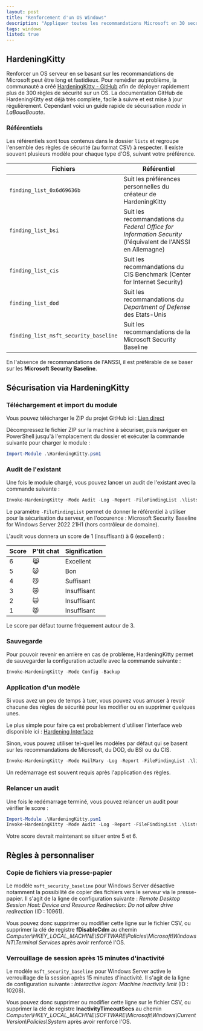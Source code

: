 ```yaml
---
layout: post
title: "Renforcement d'un OS Windows"
description: "Appliquer toutes les recommandations Microsoft en 30 secondes"
tags: windows
listed: true
---
```


## HardeningKitty

Renforcer un OS serveur en se basant sur les recommandations de Microsoft peut être long et fastidieux. Pour remédier au problème, la communauté a créé [HardeningKitty - GitHub](https://github.com/0x6d69636b/windows_hardening/tree/master) afin de déployer rapidement plus de 300 règles de sécurité sur un OS. La documentation GitHub de HardeningKitty est déjà très complète, facile à suivre et est mise à jour régulièrement. Cependant voici un guide rapide de sécurisation *made in LaBouaBouate*.

### Référentiels

Les référentiels sont tous contenus dans le dossier `lists` et regroupe l'ensemble des règles de sécurité (au format CSV) à respecter. Il existe souvent plusieurs modèle pour chaque type d'OS, suivant votre préférence.

Fichiers | Référentiel
-------- | -----------
`finding_list_0x6d69636b` | Suit les préférences personnelles du créateur de HardeningKitty
`finding_list_bsi` | Suit les recommandations du *Federal Office for Information Security* (l'équivalent de l'ANSSI en Allemagne)
`finding_list_cis` | Suit les recommandations du CIS Benchmark (Center for Internet Security)
`finding_list_dod` | Suit les recommandations du *Department of Defense* des Etats-Unis
`finding_list_msft_security_baseline` | Suit les recommandations de la Microsoft Security Baseline

En l'absence de recommandations de l'ANSSI, il est préférable de se baser sur les **Microsoft Security Baseline**.

## Sécurisation via HardeningKitty

### Téléchargement et import du module

Vous pouvez télécharger le ZIP du projet GitHub ici : [Lien direct](https://github.com/0x6d69636b/windows_hardening/archive/refs/heads/master.zip)

Décompressez le fichier ZIP sur la machine à sécuriser, puis naviguer en PowerShell jusqu'à l'emplacement du dossier et exécuter la commande suivante pour charger le module :

```powershell
Import-Module .\HardeningKitty.psm1
```

### Audit de l'existant

Une fois le module chargé, vous pouvez lancer un audit de l'existant avec la commande suivante :

```powershell
Invoke-HardeningKitty -Mode Audit -Log -Report -FileFindingList .\lists\finding_list_msft_security_baseline_windows_server_2022_21h2_member_machine.csv
```

Le paramètre `-FileFindingList` permet de donner le référentiel à utiliser pour la sécurisation du serveur, en l'occurence : Microsoft Security Baseline for Windows Server 2022 21H1 (hors contrôleur de domaine).

L'audit vous donnera un score de 1 (insuffisant) à 6 (excellent) :

Score | P'tit chat | Signification
----- | ---------- | -------------
6 | 😹 | Excellent
5 | 😺 | Bon
4 | 😼 | Suffisant
3 | 😿 | Insuffisant
2 | 🙀 | Insuffisant
1 | 😾 | Insuffisant

Le score par défaut tourne fréquement autour de 3.

### Sauvegarde

Pour pouvoir revenir en arrière en cas de problème, HardeningKitty permet de sauvegarder la configuration actuelle avec la commande suivante :

```powershell
Invoke-HardeningKitty -Mode Config -Backup
```

### Application d'un modèle

Si vous avez un peu de temps à tuer, vous pouvez vous amuser à revoir chacune des règles de sécurité pour les modifier ou en supprimer quelques unes.

Le plus simple pour faire ça est probablement d'utiliser l'interface web disponible ici : [Hardening Interface](https://phi.cryptonit.fr/policies_hardening_interface/interface/windows)

Sinon, vous pouvez utiliser tel-quel les modèles par défaut qui se basent sur les recommandations de Microsoft, du DOD, du BSI ou du CIS.

```powershell
Invoke-HardeningKitty -Mode HailMary -Log -Report -FileFindingList .\lists\votre-fichier-de-regles.csv
```

Un redémarrage est souvent requis après l'application des règles.

### Relancer un audit

Une fois le redémarrage terminé, vous pouvez relancer un audit pour vérifier le score :

```powershell
Import-Module .\HardeningKitty.psm1
Invoke-HardeningKitty -Mode Audit -Log -Report -FileFindingList .\lists\finding_list_msft_security_baseline_windows_server_2022_21h2_member_machine.csv
```

Votre score devrait maintenant se situer entre 5 et 6.

## Règles à personnaliser

### Copie de fichiers via presse-papier

Le modèle `msft_security_baseline` pour Windows Server désactive notamment la possibilité de copier des fichiers vers le serveur via le presse-papier. Il s'agit de la ligne de configuration suivante : *Remote Desktop Session Host: Device and Resource Redirection: Do not allow drive redirection* (ID : 10961).

Vous pouvez donc supprimer ou modifier cette ligne sur le fichier CSV, ou supprimer la clé de registre **fDisableCdm** au chemin *Computer\HKEY_LOCAL_MACHINE\SOFTWARE\Policies\Microsoft\Windows NT\Terminal Services* après avoir renforcé l'OS.

### Verrouillage de session après 15 minutes d'inactivité

Le modèle `msft_security_baseline` pour Windows Server active le verrouillage de la session après 15 minutes d'inactivité. Il s'agit de la ligne de configuration suivante : *Interactive logon: Machine inactivity limit* (ID : 10208).

Vous pouvez donc supprimer ou modifier cette ligne sur le fichier CSV, ou supprimer la clé de registre **InactivityTimeoutSecs** au chemin *Computer\HKEY_LOCAL_MACHINE\SOFTWARE\Microsoft\Windows\CurrentVersion\Policies\System* après avoir renforcé l'OS.
